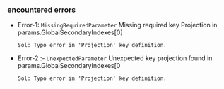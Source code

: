 ### encountered errors

- Error-1: `MissingRequiredParameter` Missing required key Projection in params.GlobalSecondaryIndexes[0]
  ```
  Sol: Typo error in 'Projection' key definition.
  ```
- Error-2 :- `UnexpectedParameter` Unexpected key projection found in params.GlobalSecondaryIndexes[0
  ```
  Sol: Typo error in 'Projection' key definition.
  ```